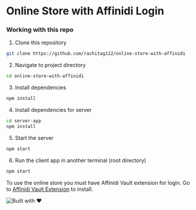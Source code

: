 # Online Store with Affinidi Login

### Working with this repo

1. Clone this repository
```sh
git clone https://github.com/rachitag112/online-store-with-affinidi
```

2. Navigate to project directory
```sh
cd online-store-with-affinidi
```

3. Install dependencies
```sh
npm install
```

4. Install dependencies for server
```sh
cd server-app
npm install
```

5. Start the server
```sh
npm start
```

6. Run the client app in another terminal (root directory)
```sh
npm start
```

To use the online store you must have Affinidi Vault extension for login. Go to [Affinidi Vault Extension](https://chromewebstore.google.com/detail/affinidi-vault/fejpjjkbaklcdcibmkbmpanjbiihclon) to install.

![Built with ❤️](http://ForTheBadge.com/images/badges/built-with-love.svg)